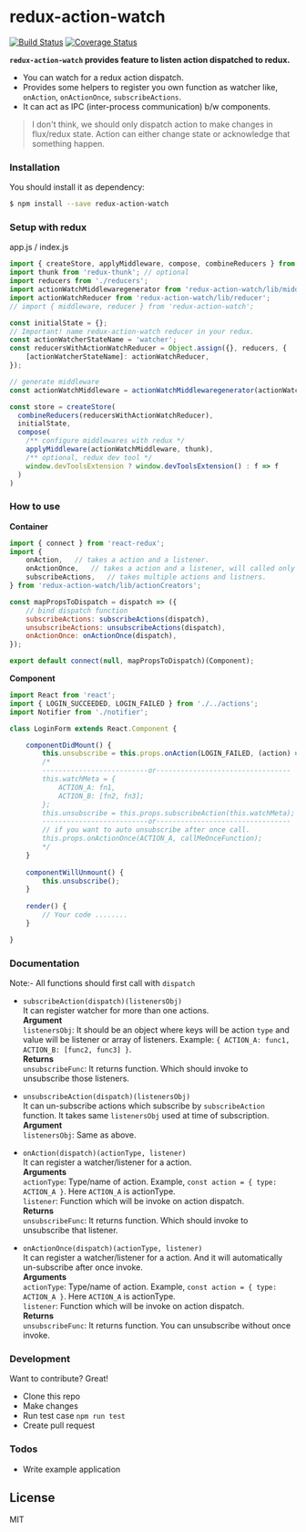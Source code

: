 # redux-action-watch

[![Build Status](https://travis-ci.org/Codebrahma/redux-action-watch.svg?branch=master)](https://travis-ci.org/Codebrahma/redux-action-watch)
[![Coverage Status](https://coveralls.io/repos/github/Codebrahma/redux-action-watch/badge.svg?branch=master)](https://coveralls.io/github/Codebrahma/redux-action-watch?branch=master)

**`redux-action-watch` provides feature to listen action dispatched to redux.**

  - You can watch for a redux action dispatch.
  - Provides some helpers to register you own function as watcher like, `onAction`, `onActionOnce`, `subscribeActions`.
  - It can act as IPC (inter-process communication) b/w components.

> I don't think, we should only dispatch action to make changes in flux/redux state. Action can either change state or acknowledge that something happen. 


### Installation

You should install it as dependency:

```sh
$ npm install --save redux-action-watch
```

### Setup with redux
app.js / index.js
```javascript
import { createStore, applyMiddleware, compose, combineReducers } from 'redux';
import thunk from 'redux-thunk'; // optional
import reducers from './reducers';
import actionWatchMiddlewaregenerator from 'redux-action-watch/lib/middleware';
import actionWatchReducer from 'redux-action-watch/lib/reducer';
// import { middleware, reducer } from 'redux-action-watch';

const initialState = {};
// Important! name redux-action-watch reducer in your redux.
const actionWatcherStateName = 'watcher';
const reducersWithActionWatchReducer = Object.assign({}, reducers, {
    [actionWatcherStateName]: actionWatchReducer,
});

// generate middleware
const actionWatchMiddleware = actionWatchMiddlewaregenerator(actionWatcherStateName);

const store = createStore(
  combineReducers(reducersWithActionWatchReducer),
  initialState,
  compose(
    /** configure middlewares with redux */
    applyMiddleware(actionWatchMiddleware, thunk),
    /** optional, redux dev tool */
    window.devToolsExtension ? window.devToolsExtension() : f => f
  )
)
```

### How to use
**Container**
```javascript
import { connect } from 'react-redux';
import {
    onAction,   // takes a action and a listener.
    onActionOnce,   // takes a action and a listener, will called only once.
    subscribeActions,   // takes multiple actions and listners.
} from 'redux-action-watch/lib/actionCreators';

const mapPropsToDispatch = dispatch => ({
    // bind dispatch function
    subscribeActions: subscribeActions(dispatch),
    unsubscribeActions: unsubscribeActions(dispatch),
    onActionOnce: onActionOnce(dispatch),
});

export default connect(null, mapPropsToDispatch)(Component);
```

**Component**

```javascript
import React from 'react';
import { LOGIN_SUCCEEDED, LOGIN_FAILED } from './../actions';
import Notifier from './notifier';

class LoginForm extends React.Component {

    componentDidMount() {
        this.unsubscribe = this.props.onAction(LOGIN_FAILED, (action) => Notifier.show(action.error));
        /*
        --------------------------or---------------------------------
        this.watchMeta = {
            ACTION_A: fn1,
            ACTION_B: [fn2, fn3];
        };
        this.unsubscribe = this.props.subscribeAction(this.watchMeta);
        --------------------------or---------------------------------
        // if you want to auto unsubscribe after once call.
        this.props.onActionOnce(ACTION_A, callMeOnceFunction);
        */
    }
    
    componentWillUnmount() {
        this.unsubscribe();
    }
    
    render() {
        // Your code ........
    }

}
```

### Documentation
Note:- All functions should first call with `dispatch`

- `subscribeAction(dispatch)(listenersObj)`  
It can register watcher for more than one actions.  
**Argument**  
`listenersObj`: It should be an object where keys will be action `type` and value will be listener or array of listeners. Example: `{ ACTION_A: func1, ACTION_B: [func2, func3] }`.  
**Returns**  
`unsubscribeFunc`: It returns function. Which should invoke to unsubscribe those listeners.

- `unsubscribeAction(dispatch)(listenersObj)`  
It can un-subscribe actions which subscribe by `subscribeAction` function. It takes same `listenersObj` used at time of subscription.  
**Argument**  
`listenersObj`: Same as above.

- `onAction(dispatch)(actionType, listener)`  
It can register a watcher/listener for a action.  
**Arguments**  
`actionType`: Type/name of action. Example, `const action = { type: ACTION_A }`. Here `ACTION_A` is actionType.  
`listener`: Function which will be invoke on action dispatch.  
**Returns**  
`unsubscribeFunc`: It returns function. Which should invoke to unsubscribe that listener.  

- `onActionOnce(dispatch)(actionType, listener)`  
It can register a watcher/listener for a action. And it will automatically un-subscribe after once invoke.  
**Arguments**  
`actionType`: Type/name of action. Example, `const action = { type: ACTION_A }`. Here `ACTION_A` is actionType.  
`listener`: Function which will be invoke on action dispatch.  
**Returns**  
`unsubscribeFunc`: It returns function. You can unsubscribe without once invoke.

### Development

Want to contribute? Great!

- Clone this repo
- Make changes
- Run test case `npm run test`
- Create pull request

### Todos

 - Write example application

License
----

MIT
